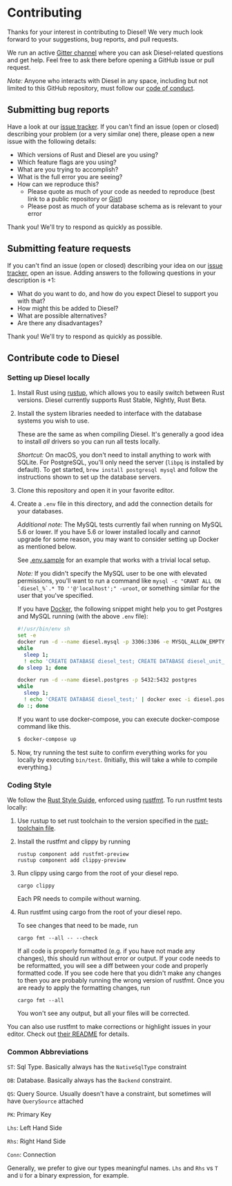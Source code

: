 # Contributing

Thanks for your interest in contributing to Diesel! We very much look forward to
your suggestions, bug reports, and pull requests.

We run an active [Gitter
channel](https://gitter.im/diesel-rs/diesel) where you can ask Diesel-related questions and
get help. Feel free to ask there before opening a GitHub issue or
pull request.

*Note:* Anyone who interacts with Diesel in any space, including but not
limited to this GitHub repository, must follow our [code of
conduct](https://github.com/diesel-rs/diesel/blob/master/code_of_conduct.md).


## Submitting bug reports

Have a look at our [issue tracker]. If you can't find an issue (open or closed)
describing your problem (or a very similar one) there, please open a new issue with
the following details:

- Which versions of Rust and Diesel are you using?
- Which feature flags are you using?
- What are you trying to accomplish?
- What is the full error you are seeing?
- How can we reproduce this?
  - Please quote as much of your code as needed to reproduce (best link to a
    public repository or [Gist])
  - Please post as much of your database schema as is relevant to your error

[issue tracker]: https://github.com/diesel-rs/diesel/issues
[Gist]: https://gist.github.com

Thank you! We'll try to respond as quickly as possible.


## Submitting feature requests

If you can't find an issue (open or closed) describing your idea on our [issue
tracker], open an issue. Adding answers to the following
questions in your description is +1:

- What do you want to do, and how do you expect Diesel to support you with that?
- How might this be added to Diesel?
- What are possible alternatives?
- Are there any disadvantages?

Thank you! We'll try to respond as quickly as possible.


## Contribute code to Diesel

### Setting up Diesel locally

1. Install Rust using [rustup], which allows you to easily switch between Rust
   versions. Diesel currently supports Rust Stable, Nightly, Rust Beta.

2. Install the system libraries needed to interface with the database systems
   you wish to use.

   These are the same as when compiling Diesel. It's generally a good idea
   to install _all_ drivers so you can run all tests locally.

   *Shortcut:* On macOS, you don't need to install anything to work with SQLite.
   For PostgreSQL, you'll only need the server (`libpq` is installed by
   default). To get started, `brew install postgresql mysql` and follow the
   instructions shown to set up the database servers.
3. Clone this repository and open it in your favorite editor.
4. Create a `.env` file in this directory, and add the connection details for
   your databases.

   *Additional note:* The MySQL tests currently fail when running on MySQL 5.6
   or lower. If you have 5.6 or lower installed locally and cannot upgrade for
   some reason, you may want to consider setting up Docker as mentioned below.

   See [.env.sample](.env.sample) for an example that works with a trivial
   local setup.

   *Note:* If you didn't specify the MySQL user to be one with elevated
   permissions, you'll want to run a command like ```mysql -c "GRANT ALL ON
   `diesel_%`.* TO ''@'localhost';" -uroot```, or something similar for the
   user that you've specified.

   If you have [Docker](https://www.docker.com/), the following snippet might help you
   to get Postgres and MySQL running (with the above `.env` file):

   ```bash
   #!/usr/bin/env sh
   set -e
   docker run -d --name diesel.mysql -p 3306:3306 -e MYSQL_ALLOW_EMPTY_PASSWORD=true mysql
   while
     sleep 1;
     ! echo 'CREATE DATABASE diesel_test; CREATE DATABASE diesel_unit_test;' | docker exec -i diesel.mysql mysql
   do sleep 1; done

   docker run -d --name diesel.postgres -p 5432:5432 postgres
   while
     sleep 1;
     ! echo 'CREATE DATABASE diesel_test;' | docker exec -i diesel.postgres psql -U postgres
   do :; done
   ```

   If you want to use docker-compose, you can execute docker-compose command like this.

    ```bash
    $ docker-compose up
    ```

5. Now, try running the test suite to confirm everything works for you locally
   by executing `bin/test`. (Initially, this will take a while to compile
   everything.)

[rustup]: https://rustup.rs/

### Coding Style

We follow the [Rust Style Guide](https://github.com/rust-dev-tools/fmt-rfcs/blob/master/guide/guide.md), enforced using [rustfmt](https://github.com/rust-lang/rustfmt).
To run rustfmt tests locally:

1. Use rustup to set rust toolchain to the version specified in the
   [rust-toolchain file](./rust-toolchain).

2. Install the rustfmt and clippy by running
   ```
   rustup component add rustfmt-preview
   rustup component add clippy-preview
   ```

3. Run clippy using cargo from the root of your diesel repo.
   ```
   cargo clippy
   ```
   Each PR needs to compile without warning.

4. Run rustfmt using cargo from the root of your diesel repo.

   To see changes that need to be made, run

   ```
   cargo fmt --all -- --check
   ```

   If all code is properly formatted (e.g. if you have not made any changes),
   this should run without error or output.
   If your code needs to be reformatted,
   you will see a diff between your code and properly formatted code.
   If you see code here that you didn't make any changes to
   then you are probably running the wrong version of rustfmt.
   Once you are ready to apply the formatting changes, run

   ```
   cargo fmt --all
   ```

   You won't see any output, but all your files will be corrected.

You can also use rustfmt to make corrections or highlight issues in your editor.
Check out [their README](https://github.com/rust-lang/rustfmt) for details.


### Common Abbreviations

`ST`: Sql Type. Basically always has the `NativeSqlType` constraint

`DB`: Database. Basically always has the `Backend` constraint.

`QS`: Query Source. Usually doesn't have a constraint, but sometimes will have `QuerySource` attached

`PK`: Primary Key

`Lhs`: Left Hand Side

`Rhs`: Right Hand Side

`Conn`: Connection

Generally, we prefer to give our types meaningful names. `Lhs` and `Rhs` vs `T` and `U` for a binary expression, for example.
